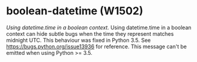 # boolean-datetime (W1502)

*Using datetime.time in a boolean context.* Using datetime.time in a
boolean context can hide subtle bugs when the time they represent
matches midnight UTC. This behaviour was fixed in Python 3.5. See
<a href="https://bugs.python.org/issue13936"
class="reference external">https://bugs.python.org/issue13936</a> for
reference. This message can't be emitted when using Python \>= 3.5.
